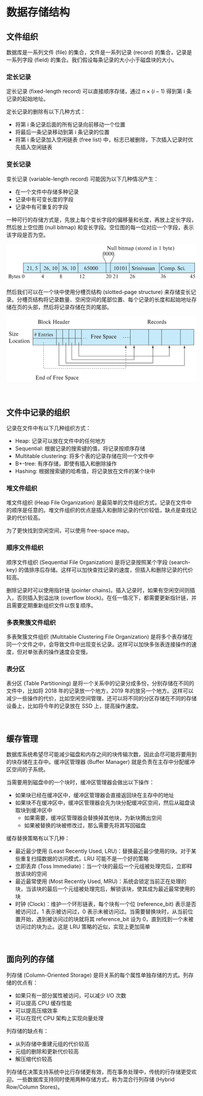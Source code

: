 
# 数据存储结构

## 文件组织

数据库是一系列文件 (file) 的集合，文件是一系列记录 (record) 的集合，记录是一系列字段 (field) 的集合。我们假设每条记录的大小小于磁盘块的大小。

### 定长记录

定长记录 (fixed-length record) 可以直接顺序存储，通过 $n \times (i - 1)$ 得到第 i 条记录的起始地址。

定长记录的删除有以下几种方式：

- 将第 i 条记录后面的所有记录向前移动一个位置
- 将最后一条记录移动到第 i 条记录的位置
- 将第 i 条记录加入空闲链表 (free list) 中，标志已被删除，下次插入记录时优先插入空闲链表

### 变长记录

变长记录 (variable-length record) 可能因为以下几种情况产生：

- 在一个文件中存储多种记录
- 记录中有可变长度的字段
- 记录中有可重复的字段

一种可行的存储方式是，先放上每个变长字段的偏移量和长度，再放上定长字段，然后放上空位图 (null bitmap) 和变长字段。空位图的每一位对应一个字段，表示该字段是否为空。

![Variable-length record](../../assets/db_variable-length_record.png)

然后我们可以在一个块中使用分槽页结构 (slotted-page structure) 来存储变长记录。分槽页结构将记录数量、空闲空间的尾部位置、每个记录的长度和起始地址存储在页的头部，然后将记录存储在页的尾部。

![Slotted-page structure](../../assets/db_slotted-page_structure.png)





<br>

## 文件中记录的组织

记录在文件中有以下几种组织方式：

- Heap: 记录可以放在文件中的任何地方
- Sequential: 根据记录的搜索键的值，将记录按顺序存储
- Multitable clustering: 将多个表的记录存储在同一个文件中
- B+-tree: 有序存储，即使有插入和删除操作
- Hashing: 根据搜索键的哈希值，将记录放在文件的某个块中

### 堆文件组织

堆文件组织 (Heap File Organization) 是最简单的文件组织方式，记录在文件中的顺序是任意的。堆文件组织的优点是插入和删除记录的代价较低，缺点是查找记录的代价较高。

为了更快找到空闲空间，可以使用 free-space map。

### 顺序文件组织

顺序文件组织 (Sequential File Organization) 是将记录按照某个字段 (search-key) 的值排序后存储。这样可以加快查找记录的速度，但插入和删除记录的代价较高。

删除记录时可以使用指针链 (pointer chains)。插入记录时，如果有空闲空间则插入，否则插入到溢出块 (overflow block)。在任一情况下，都需要更新指针链，并且需要定期重新组织文件以恢复顺序。

### 多表聚簇文件组织

多表聚簇文件组织 (Multitable Clustering File Organization) 是将多个表存储在同一个文件之中，会导致文件中出现变长记录。这样可以加快多张表连接操作的速度，但对单张表的操作速度会变慢。

### 表分区

表分区 (Table Partitioning) 是将一个关系中的记录分成多份，分别存储在不同的文件中，比如将 2018 年的记录放一个地方，2019 年的放另一个地方。这样可以减少一些操作的代价，比如空闲空间管理，还可以将不同的分区存储在不同的存储设备上，比如将今年的记录放在 SSD 上，提高操作速度。





<br>

## 缓存管理

数据库系统希望尽可能减少磁盘和内存之间的块传输次数，因此会尽可能将要用到的块存储在主存中。缓冲区管理器 (Buffer Manager) 就是负责在主存中分配缓冲区空间的子系统。

当需要用到磁盘中的一个块时，缓冲区管理器会做出以下操作：

- 如果块已经在缓冲区中，缓冲区管理器会直接返回块在主存中的地址
- 如果块不在缓冲区中，缓冲区管理器会先为块分配缓冲区空间，然后从磁盘读取块到缓冲区中
    - 如果需要，缓冲区管理器会替换掉其他块，为新块腾出空间
    - 如果被替换的块被修改过，那么需要先将其写回磁盘

缓存替换策略有以下几种：

- 最近最少使用 (Least Recently Used, LRU)：替换最近最少使用的块。对于某些重复扫描数据的访问模式，LRU 可能不是一个好的策略
- 立即丢弃 (Toss Immediate)：当一个块的最后一个元组被处理完后，立即释放该块的空间
- 最近最常使用 (Most Recently Used, MRU)：系统会锁定当前正在处理的块，当该块的最后一个元组被处理完后，解锁该块，使其成为最近最常使用的块
- 时钟 (Clock)：维护一个环形链表，每个块有一个位 (reference_bit) 表示是否被访问过，1 表示被访问过，0 表示未被访问过。当需要替换块时，从当前位置开始，遇到被访问过的块就将其 reference_bit 设为 0，直到找到一个未被访问过的块为止。这是 LRU 策略的近似，实现上更加简单





<br>

## 面向列的存储

列存储 (Column-Oriented Storage) 是将关系的每个属性单独存储的方式。列存储的优点有：

- 如果只有一部分属性被访问，可以减少 I/O 次数
- 可以提高 CPU 缓存性能
- 可以提高压缩效率
- 可以在现代 CPU 架构上实现向量处理

列存储的缺点有：

- 从列存储中重建元组的代价较高
- 元组的删除和更新代价较高
- 解压缩代价较高

列存储在决策支持系统中比行存储更有效，而在事务处理中，传统的行存储更受欢迎。一些数据库支持同时使用两种存储方式，称为混合行列存储 (Hybrid Row/Column Stores)。
